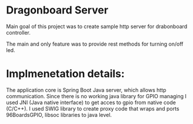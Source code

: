 # Dragonboard Server

Main goal of this project was to create sample http server for drabonboard controller.

The main and only feature was to provide rest methods for turning on/off led.

# Implmenetation details:
The application core is Spring Boot Java server, which allows http communication.
Since there is no working java library for GPIO managing I used JNI (Java native interface)
to get acces to gpio from native code (C/C++). I used SWIG library to create proxy code that wraps and ports 96BoardsGPIO, libsoc
libraries to java level.

